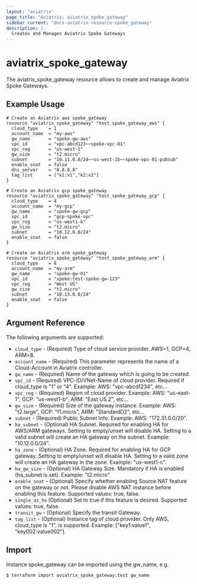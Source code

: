 ```yaml
---
layout: "aviatrix"
page_title: "Aviatrix: aviatrix_spoke_gateway"
sidebar_current: "docs-aviatrix-resource-spoke_gateway"
description: |-
  Creates and Manages Aviatrix Spoke Gateways
---
```


# aviatrix_spoke_gateway

The aviatrix_spoke_gateway resource allows to create and manage Aviatrix Spoke Gateways.

## Example Usage

```hcl
# Create an Aviatrix aws spoke_gateway
resource "aviatrix_spoke_gateway" "test_spoke_gateway_aws" {
  cloud_type    = 1
  account_name  = "my-aws"
  gw_name       = "spoke-gw-aws"
  vpc_id        = "vpc-abcd123~~spoke-vpc-01"
  vpc_reg       = "us-west-1"
  gw_size       = "t2.micro"
  subnet        = "10.11.0.0/24~~us-west-1b~~spoke-vpc-01-pubsub"
  enable_snat   = false
  dns_server    = "8.8.8.8"
  tag_list      = ["k1:v1","k2:v2"]
}

# Create an Aviatrix gcp spoke_gateway
resource "aviatrix_spoke_gateway" "test_spoke_gateway_gcp" {
  cloud_type    = 4
  account_name  = "my-gcp"
  gw_name       = "spoke-gw-gcp"
  vpc_id        = "gcp-spoke-vpc"
  vpc_reg       = "us-west1-b"
  gw_size       = "t2.micro"
  subnet        = "10.12.0.0/24"
  enable_snat   = false
}

# Create an Aviatrix arm spoke_gateway
resource "aviatrix_spoke_gateway" "test_spoke_gateway_arm" {
  cloud_type    = 8
  account_name  = "my-arm"
  gw_name       = "spoke-gw-01"
  vpc_id        = "spoke:test-spoke-gw-123"
  vpc_reg       = "West US"
  gw_size       = "t2.micro"
  subnet        = "10.13.0.0/24"
  enable_snat   = false
}
```

## Argument Reference

The following arguments are supported:

* `cloud_type` - (Required) Type of cloud service provider. AWS=1, GCP=4, ARM=8.
* `account_name` - (Required) This parameter represents the name of a Cloud-Account in Aviatrix controller.
* `gw_name` - (Required) Name of the gateway which is going to be created.
* `vpc_id` - (Required) VPC-ID/VNet-Name of cloud provider. Required if cloud_type is "1" or "4". Example: AWS: "vpc-abcd1234", etc... 
* `vpc_reg` - (Required) Region of cloud provider. Example: AWS: "us-east-1", GCP: "us-west1-b", ARM: "East US 2", etc...
* `gw_size` - (Required) Size of the gateway instance. Example: AWS: "t2.large", GCP: "f1.micro", ARM: "StandardD2", etc...
* `subnet` - (Required) Public Subnet Info. Example: AWS: "172.31.0.0/20".
* `ha_subnet` - (Optional) HA Subnet. Required for enabling HA for AWS/ARM gateways. Setting to empty/unset will disable HA. Setting to a valid subnet will create an HA gateway on the subnet. Example: "10.12.0.0/24".
* `ha_zone` - (Optional) HA Zone. Required for enabling HA for GCP gateway. Setting to empty/unset will disable HA. Setting to a valid zone will create an HA gateway in the zone. Example: "us-west1-c".
* `ha_gw_size` - (Optional) HA Gateway Size. Mandatory if HA is enabled (ha_subnet is set). Example: "t2.micro".
* `enable_snat` - (Optional) Specify whether enabling Source NAT feature on the gateway or not. Please disable AWS NAT instance before enabling this feature. Supported values: true, false.
* `single_az_ha` (Optional) Set to true if this feature is desired. Supported values: true, false.
* `transit_gw` - (Optional) Specify the transit Gateway.
* `tag_list` - (Optional) Instance tag of cloud provider. Only AWS, cloud_type is "1", is supported. Example: ["key1:value1", "key002:value002"]. 

## Import

Instance spoke_gateway can be imported using the gw_name, e.g.

```
$ terraform import aviatrix_spoke_gateway.test gw_name
```
